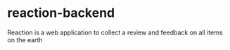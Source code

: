 # reaction-backend
Reaction is a web application to collect a review and feedback on all items on the earth
